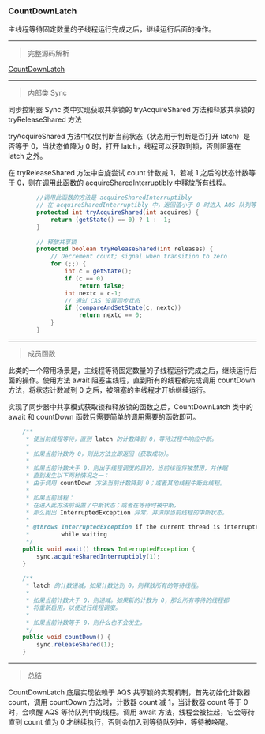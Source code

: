 ### CountDownLatch

主线程等待固定数量的子线程运行完成之后，继续运行后面的操作。

***
> 完整源码解析

[CountDownLatch](https://github.com/Augustvic/JavaSourceCodeAnalysis/blob/master/src/JUC/CountDownLatch.java)

***
> 内部类 Sync

同步控制器 Sync 类中实现获取共享锁的 tryAcquireShared 方法和释放共享锁的 tryReleaseShared 方法

tryAcquireShared 方法中仅仅判断当前状态（状态用于判断是否打开 latch）是否等于 0，当状态值降为 0 时，打开 latch，线程可以获取到锁，否则阻塞在 latch 之外。

在 tryReleaseShared 方法中自旋尝试 count 计数减 1，若减 1 之后的状态计数等于 0，则在调用此函数的 acquireSharedInterruptibly 中释放所有线程。

```java
        //调用此函数的方法是 acquireSharedInterruptibly
        // 在 acquireSharedInterruptibly 中，返回值小于 0 时进入 AQS 队列等待
        protected int tryAcquireShared(int acquires) {
            return (getState() == 0) ? 1 : -1;
        }
        
        // 释放共享锁
        protected boolean tryReleaseShared(int releases) {
            // Decrement count; signal when transition to zero
            for (;;) {
                int c = getState();
                if (c == 0)
                    return false;
                int nextc = c-1;
                // 通过 CAS 设置同步状态
                if (compareAndSetState(c, nextc))
                    return nextc == 0;
            }
        }
```

***
> 成员函数

此类的一个常用场景是，主线程等待固定数量的子线程运行完成之后，继续运行后面的操作。使用方法 await 阻塞主线程，直到所有的线程都完成调用 countDown 方法，将状态计数减到 0 之后，被阻塞的主线程才开始继续运行。

实现了同步器中共享模式获取锁和释放锁的函数之后，CountDownLatch 类中的 await 和 countDown 函数只需要简单的调用需要的函数即可。

```java
    /**
     * 使当前线程等待，直到 latch 的计数降到 0，等待过程中响应中断。
     *
     * 如果当前计数为 0，则此方法立即返回（获取成功）。
     *
     * 如果当前计数大于 0，则出于线程调度的目的，当前线程将被禁用，并休眠
     * 直到发生以下两种情况之一：
     * 由于调用 countDown 方法当前计数降到 0；或者其他线程中断此线程。
     *
     * 如果当前线程：
     * 在进入此方法前设置了中断状态；或者在等待时被中断，
     * 那么抛出 InterruptedException 异常，并清除当前线程的中断状态。
     *
     * @throws InterruptedException if the current thread is interrupted
     *         while waiting
     */
    public void await() throws InterruptedException {
        sync.acquireSharedInterruptibly(1);
    }
    
    /**
     * latch 的计数递减，如果计数达到 0，则释放所有的等待线程。
     *
     * 如果当前计数大于 0，则递减。如果新的计数为 0，那么所有等待的线程都
     * 将重新启用，以便进行线程调度。
     *
     * 如果当前计数等于 0，则什么也不会发生。
     */
    public void countDown() {
        sync.releaseShared(1);
    }
```

***
> 总结

CountDownLatch 底层实现依赖于 AQS 共享锁的实现机制，首先初始化计数器 count，调用 countDown 方法时，计数器 count 减 1，当计数器 count 等于 0 时，会唤醒 AQS 等待队列中的线程。调用 await 方法，线程会被挂起，它会等待直到 count 值为 0 才继续执行，否则会加入到等待队列中，等待被唤醒。